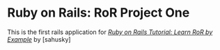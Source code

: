 # Ruby on Rails: RoR Project One

This is the first rails application for [*Ruby on Rails Tutorial: Learn RoR by Example*](http://www.google.com/) by [sahusky]